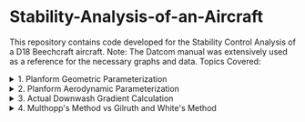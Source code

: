 # Stability-Analysis-of-an-Aircraft
This repository contains code developed for the Stability Control Analysis of a D18 Beechcraft aircraft. 
Note: The Datcom manual was extensively used as a reference for the necessary graphs and data.
Topics Covered:

<details>
##  <summary> 1. Planform Geometric Parameterization</summary>
  Objective: Determine the aircraft's basic physical geometry, such as the theoretical wing area or the span of the aircraft. 

  Details: The PlanformParameterization object in the code is designed specifically for lifting surfaces like wings or horizontal tails (HT).
![](Imgs/PlanformParameters.PNG)
### Fig 1. Datcom Manual page 2.2.2-1
</details>

<details>
<summary>2. Planform Aerodynamic Parameterization </summary>

Objective: Apply aerodynamic parameterization to all planforms, including but not limited to HT, Vertical Tails (VT), Canards, etc.   

Details: The code adjusts 2D (lower-case subscripts) aerodynamic parameters to 3D (upper-case subscripts). Experimental data, such as the lift curve slope, the coefficient of moment about the aerodynamic center, the zero lift angle of attack, and the aerodynamic center, were obtained from "Theories of Wing Sections" by Abbot and Von Doenhoff or the Datcom Manual. Afterwards twist, compressibility, sweep, and aspect ratio were taken into account to shift parameters from 2D to 3D.
![](Imgs/Aero2dto3d.PNG)

### Fig 2. Perkins and Hage, S&C Text Book page 23 
</details>

<details>
   <summary>3. Actual Downwash Gradient Calculation </summary>
Objective: Calculate the actual downwash gradient (dϵ/dα) on an aircraft.

Details: This calculation uses the aerodynamic and geometric parameters of the wing and horizontal tail to determine the downwash effect experienced by the tail due to the wing's presence. It considers the incidence angles of both the wing and the tail to provide an accurate representation of the downwash effect based on the aircraft's geometry. 
![](Imgs/Downwash.PNG)


### Fig 3. Perkins and Hage, S&C Text Book page 215
</details>

<details>
  <summary>4. Multhopp's Method vs Gilruth and White's Method</summary>
Objective: To determine the change in nose up pitching momement of with angle of attack as a coefficient (C<sub>mαf</sub>). The goal was to obtain a C<sub>mαf</sub> of -0.01 representing the aircraft has 10% stability.

Details: Multhopp's method is preffered over Munk's since it takes into account the upwash (destabalizing) and downwash (stabalizing). It was comapred against Gilruth and White's method which also takes into account the upwash and down wash but doesn't take into account its affect on the fuselage. Multhopp's method can also be applied to engine naccels whilst the others can't.
![](Imgs/Multhopps.PNG)

### Fig 4. Perkins and Hage, S&C Text Book page 227
</details>
